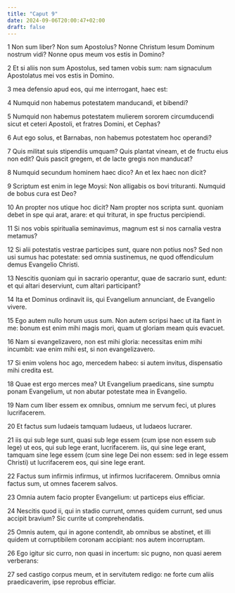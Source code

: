 ```yaml
---
title: "Caput 9"
date: 2024-09-06T20:00:47+02:00
draft: false
---
```



1 Non sum liber? Non sum Apostolus? Nonne Christum Iesum Dominum nostrum vidi? Nonne opus meum vos estis in Domino?

2 Et si aliis non sum Apostolus, sed tamen vobis sum: nam signaculum Apostolatus mei vos estis in Domino.

3 mea defensio apud eos, qui me interrogant, haec est:

4 Numquid non habemus potestatem manducandi, et bibendi?

5 Numquid non habemus potestatem mulierem sororem circumducendi sicut et ceteri Apostoli, et fratres Domini, et Cephas?

6 Aut ego solus, et Barnabas, non habemus potestatem hoc operandi?

7 Quis militat suis stipendiis umquam? Quis plantat vineam, et de fructu eius non edit? Quis pascit gregem, et de lacte gregis non manducat?

8 Numquid secundum hominem haec dico? An et lex haec non dicit?

9 Scriptum est enim in lege Moysi: Non alligabis os bovi trituranti. Numquid de bobus cura est Deo?

10 An propter nos utique hoc dicit? Nam propter nos scripta sunt. quoniam debet in spe qui arat, arare: et qui triturat, in spe fructus percipiendi.

11 Si nos vobis spiritualia seminavimus, magnum est si nos carnalia vestra metamus?

12 Si alii potestatis vestrae participes sunt, quare non potius nos? Sed non usi sumus hac potestate: sed omnia sustinemus, ne quod offendiculum demus Evangelio Christi.

13 Nescitis quoniam qui in sacrario operantur, quae de sacrario sunt, edunt: et qui altari deserviunt, cum altari participant?

14 Ita et Dominus ordinavit iis, qui Evangelium annunciant, de Evangelio vivere.

15 Ego autem nullo horum usus sum. Non autem scripsi haec ut ita fiant in me: bonum est enim mihi magis mori, quam ut gloriam meam quis evacuet.

16 Nam si evangelizavero, non est mihi gloria: necessitas enim mihi incumbit: vae enim mihi est, si non evangelizavero.

17 Si enim volens hoc ago, mercedem habeo: si autem invitus, dispensatio mihi credita est.

18 Quae est ergo merces mea? Ut Evangelium praedicans, sine sumptu ponam Evangelium, ut non abutar potestate mea in Evangelio.

19 Nam cum liber essem ex omnibus, omnium me servum feci, ut plures lucrifacerem.

20 Et factus sum Iudaeis tamquam Iudaeus, ut Iudaeos lucrarer.

21 iis qui sub lege sunt, quasi sub lege essem (cum ipse non essem sub lege) ut eos, qui sub lege erant, lucrifacerem. iis, qui sine lege erant, tamquam sine lege essem (cum sine lege Dei non essem: sed in lege essem Christi) ut lucrifacerem eos, qui sine lege erant.

22 Factus sum infirmis infirmus, ut infirmos lucrifacerem. Omnibus omnia factus sum, ut omnes facerem salvos.

23 Omnia autem facio propter Evangelium: ut particeps eius efficiar.

24 Nescitis quod ii, qui in stadio currunt, omnes quidem currunt, sed unus accipit bravium? Sic currite ut comprehendatis.

25 Omnis autem, qui in agone contendit, ab omnibus se abstinet, et illi quidem ut corruptibilem coronam accipiant: nos autem incorruptam.

26 Ego igitur sic curro, non quasi in incertum: sic pugno, non quasi aerem verberans:

27 sed castigo corpus meum, et in servitutem redigo: ne forte cum aliis praedicaverim, ipse reprobus efficiar.

